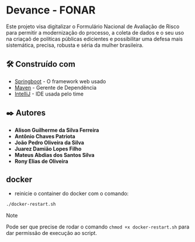 # Devance - FONAR
Este projeto visa digitalizar o Formulário Nacional de Avaliação de Risco para permitir a modernização do processo, a coleta de dados e o seu uso na criaçaõ de políticas públicas edicientes e possibilitar uma defesa mais sistemática, precisa, robusta e séria da mulher brasileira.

## 🛠️ Construído com

* [Springboot](https://spring.io/projects/spring-boot) - O framework web usado
* [Maven](https://maven.apache.org/) - Gerente de Dependência
* [IntelliJ](https://www.jetbrains.com/pt-br/idea/) - IDE usada pelo time

## ✒️ Autores

* **Alison Guilherme da Silva Ferreira** 
* **Antônio Chaves Patriota**
* **João Pedro Oliveira da Silva**
* **Juarez Damião Lopes Filho** 
* **Mateus Abdias dos Santos Silva**
* **Rony Elias de Oliveira**

## docker

- reinicie o container do docker com o comando:

```bash
./docker-restart.sh
```

>[!NOTE]
> Pode ser que precise de rodar o comando `chmod +x docker-restart.sh` para dar permissão de execução ao script.